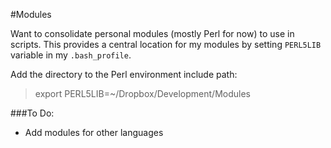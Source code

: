 #Modules

Want to consolidate personal modules (mostly Perl for now) to use in scripts. This provides a central location for my modules by setting `PERL5LIB` variable in my `.bash_profile`.

Add the directory to the Perl environment include path:
>export  PERL5LIB=~/Dropbox/Development/Modules

###To Do:
* Add modules for other languages
